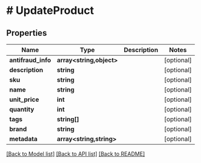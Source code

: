 # # UpdateProduct

## Properties

Name | Type | Description | Notes
------------ | ------------- | ------------- | -------------
**antifraud_info** | **array<string,object>** |  | [optional]
**description** | **string** |  | [optional]
**sku** | **string** |  | [optional]
**name** | **string** |  | [optional]
**unit_price** | **int** |  | [optional]
**quantity** | **int** |  | [optional]
**tags** | **string[]** |  | [optional]
**brand** | **string** |  | [optional]
**metadata** | **array<string,string>** |  | [optional]

[[Back to Model list]](../../README.md#models) [[Back to API list]](../../README.md#endpoints) [[Back to README]](../../README.md)
